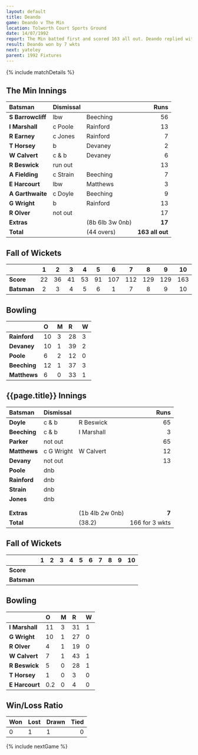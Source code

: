 ```yaml
---
layout: default
title: Deando
game: Deando v The Min
location: Tolworth Court Sports Ground
date: 14/07/1992
report: The Min batted first and scored 163 all out. Deando replied with 155 for 3 wkts
result: Deando won by 7 wkts
next: yateley
parent: 1992 Fixtures
---
```


{% include matchDetails %}

## The Min Innings

| Batsman | Dismissal |  | Runs |
|:---|:---|---|---:|
| **S Barrowcliff** | lbw | Beeching | 56 | 
| **I Marshall** | c Poole | Rainford | 13 | 
| **R Earney** | c Jones | Rainford | 7 | 
| **T Horsey** | b | Devaney | 2 | 
| **W Calvert** | c & b | Devaney | 6 | 
| **R Beswick** | run out |  | 13 | 
| **A Fielding** | c Strain | Beeching | 7 | 
| **E Harcourt** | lbw | Matthews | 3 | 
| **A Garthwaite** | c Doyle | Beeching | 9 | 
| **G Wright** | b | Rainford | 13 | 
| **R Olver** | not out |  | 17 | 
| **Extras** | | (8b 6lb 3w 0nb) | **17** | 
| **Total** | | (44 overs) | **163 all out** | 

## Fall of Wickets

| | 1 | 2 | 3 | 4 | 5 | 6 | 7 | 8 | 9 | 10 |
|---|:---:|:---:|:---:|:---:|:---:|:---:|:---:|:---:|:---:|:---:|
| **Score** | 22 | 36 | 41 | 53 | 91 | 107 | 112 | 129 | 129 | 163 | 
| **Batsman** | 2 | 3 | 4 | 5 | 6 | 1 | 7 | 8 | 9 | 10 | 

## Bowling

| | O | M | R | W |
|---|:---|:---|:---|:---|
| **Rainford** | 10 | 3 | 28 | 3 | 
| **Devaney** | 10 | 1 | 39 | 2 | 
| **Poole** | 6 | 2 | 12 | 0 | 
| **Beeching** | 12 | 1 | 37 | 3 |
| **Matthews** | 6 | 0 | 33 | 1 |

## {{page.title}} Innings

| Batsman | Dismissal |  | Runs |
|:---|:---|---|---:|
| **Doyle** | c & b | R Beswick | 65 | 
| **Beeching** | c & b | I Marshall | 3 | 
| **Parker** | not out |  | 65 | 
| **Matthews** | c G Wright | W Calvert | 12 | 
| **Devany** | not out |  | 13 | 
| **Poole** | dnb |  |  | 
| **Rainford** | dnb |  |  |
| **Strain** | dnb |  |  | 
| **Jones** | dnb |  |  |
|  |  |  |  | 
|  |  |  |  | 
| **Extras** | | (1b 4lb 2w 0nb) | **7** | 
| **Total** | | (38.2) | 166 for 3 wkts | 

## Fall of Wickets

| | 1 | 2 | 3 | 4 | 5 | 6 | 7 | 8 | 9 | 10 |
|---|:---:|:---:|:---:|:---:|:---:|:---:|:---:|:---:|:---:|:---:|
| **Score** |  |  |  |  |  |  |  |  |  |  |
| **Batsman** |  |  |  |  |  |  |  |  |  |  |

## Bowling

| | O | M | R | W |
|---|:---|:---|:---|:---|
| **I Marshall** | 11 | 3 | 31 | 1 | 
| **G Wright** | 10 | 1 | 27 | 0 | 
| **R Olver** | 4 | 1 | 19 | 0 | 
| **W Calvert** | 7 | 1 | 43 | 1 | 
| **R Beswick** | 5 | 0 | 28 | 1 |
| **T Horsey** | 1 | 0 | 3 | 0 |
| **E Harcourt** | 0.2 | 0 | 4 | 0 |

## Win/Loss Ratio

| Won | Lost | Drawn | Tied |
|:---|:---|:---|---:|
| 0 | 1 | 1 | 0 |

{% include nextGame %}
